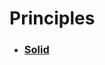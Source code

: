 # Principles

- ### [Solid](https://github.com/MohammadAsgharian/Learn-Resource/blob/main/resources/principles/solid.md)
